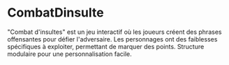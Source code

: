 # CombatDinsulte
"Combat d'insultes" est un jeu interactif où les joueurs créent des phrases offensantes pour défier l'adversaire. Les personnages ont des faiblesses spécifiques à exploiter, permettant de marquer des points. Structure modulaire pour une personnalisation facile.
